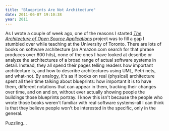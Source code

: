 ```yaml
---
title: "Blueprints Are Not Architecture"
date: 2011-06-07 19:10:38
year: 2011
---
```

As I wrote a couple of week ago, one of the reasons I started <a href="http://aosabook.org"><em>The Architecture of Open Source Applications</em></a> project was to fill a gap I stumbled over while teaching at the University of Toronto. There are lots of books on software architecture (an Amazon.com search for that phrase produces over 600 hits), none of the ones I have looked at describe or analyze the architectures of a broad range of actual software systems in detail.  Instead, they all spend their pages telling readers how important architecture is, and how to describe architectures using UML, Petri nets, and what-not.  By analogy, it's as if books on real (physical) architecture spent all their time talking about blueprints: how important it is to have them, different notations that can appear in them, tracking their changes over time, and on and on, without ever actually showing people the buildings those blueprints portray.  I know this isn't because the people who wrote those books weren't familiar with real software systems–all I can think is that they believe people won't be interested in the specific, only in the general.

Puzzling…
